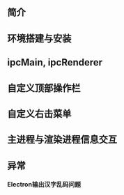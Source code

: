 ## 简介
## 环境搭建与安装
## ipcMain, ipcRenderer
## 自定义顶部操作栏
## 自定义右击菜单
## 主进程与渲染进程信息交互



## 异常
#### Electron输出汉字乱码问题
